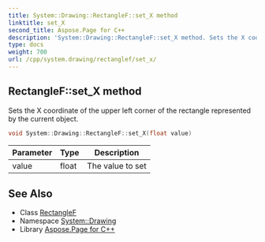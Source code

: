 ```yaml
---
title: System::Drawing::RectangleF::set_X method
linktitle: set_X
second_title: Aspose.Page for C++
description: 'System::Drawing::RectangleF::set_X method. Sets the X coordinate of the upper left corner of the rectangle represented by the current object in C++.'
type: docs
weight: 700
url: /cpp/system.drawing/rectanglef/set_x/
---
```

## RectangleF::set_X method


Sets the X coordinate of the upper left corner of the rectangle represented by the current object.

```cpp
void System::Drawing::RectangleF::set_X(float value)
```


| Parameter | Type | Description |
| --- | --- | --- |
| value | float | The value to set |

## See Also

* Class [RectangleF](../)
* Namespace [System::Drawing](../../)
* Library [Aspose.Page for C++](../../../)
